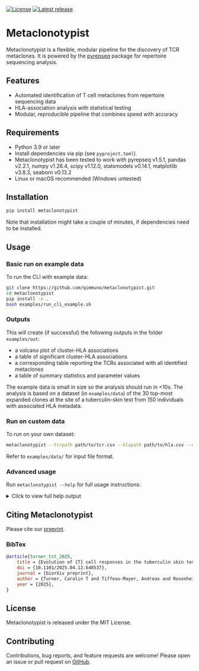 [![License](https://img.shields.io/pypi/l/metaclonotypist.svg)](https://github.com/qimmuno/metaclonotypist/blob/master/LICENSE)
[![Latest release](https://img.shields.io/pypi/v/metaclonotypist.svg)](https://pypi.python.org/pypi/metaclonotypist)

# Metaclonotypist

Metaclonotypist is a flexible, modular pipeline for the discovery of TCR metaclones. It is powered by the [pyrepseq](github.com/andim/pyrepseq) package for repertoire sequencing analysis.

## Features

- Automated identification of T cell metaclones from repertoire sequencing data
- HLA-association analysis with statistical testing
- Modular, reproducible pipeline that combines speed with accuracy

## Requirements

- Python 3.9 or later
- Install dependencies via pip (see `pyproject.toml`)
- Metaclonotypist has been tested to work with pyrepseq v1.5.1, pandas v2.2.1, numpy v1.26.4, scipy v1.12.0, statsmodels v0.14.1,  matplotlib v3.8.3, seaborn v0.13.2
- Linux or macOS recommended (Windows untested)

## Installation

```bash
pip install metaclonotypist
```

Note that installation might take a couple of minutes, if dependencies need to be installed.

## Usage

### Basic run on example data

To run the CLI with example data:

```bash
git clone https://github.com/qimmuno/metaclonotypist.git
cd metaclonotypist
pip install -e .
bash examples/run_cli_example.sh
```

### Outputs

This will create (if successful) the following outputs in the folder `examples/out`:
- a volcano plot of cluster-HLA associations
- a table of significant cluster-HLA associations
- a corresponding table reporting the TCRs associated with all identified metaclones
- a table of summary statistics and parameter values

The example data is small in size so the analysis should run in <10s. The analysis is based on a dataset (in `examples/data`) of the 30 top-most expanded clones at the site of a tuberculin-skin test from 150 individuals with associated HLA metadata.

### Run on custom data

To run on your own dataset:

```bash
metaclonotypist --tcrpath path/to/tcr.csv --hlapath path/to/hla.csv --output-dir my_results/
```

Refer to `examples/data/` for input file format.

### Advanced usage

Run `metaclonotypist --help` for full usage instructions:


<details>
<summary>Click to view full help output</summary>

```text
usage: metaclonotypist [-h] --tcrpath TCRPATH --hlapath HLAPATH -o OUTPUT_DIR [--chain {alpha,beta}] [--tcrdistmethod {tcrdist,sceptr}] [--mincount MINCOUNT] [--maxtcrdist MAXTCRDIST]
                       [--clustering {leiden,multilevel}] [--hlatest {fisher,agresti-caffo}] [--mindonors MINDONORS] [--maxedits MAXEDITS] [--version]

options:
  -h, --help            show this help message and exit
  --tcrpath TCRPATH     Path to input TCR data (CSV file)
  --hlapath HLAPATH     Path to input HLA metadata (CSV file)
  -o OUTPUT_DIR, --output-dir OUTPUT_DIR
                        Path to the output directory
  --chain {alpha,beta}  chain to use (default: beta)
  --tcrdistmethod {tcrdist,sceptr}
                        TCR distance method (default: tcrdist)
  --mincount MINCOUNT   Minimum count for clones (default: None, no filtering)
  --maxtcrdist MAXTCRDIST
                        Maximum TCR distance (default: 15)
  --clustering {leiden,multilevel}
                        Clustering algorithm (default: leiden)
  --hlatest {fisher,agresti-caffo}
                        Statistical test method for HLA association (default: fisher)
  --mindonors MINDONORS
                        Minimum number of donors for HLA filtering (default: 4)
  --maxedits MAXEDITS   Maximum edits for TCR distance (default: 2)
  --version             Show the version of Metaclonotypist
```
</details> 

## Citing Metaclonotypist
Please cite our [preprint](https://doi.org/10.1101/2025.04.12.648537).

### BibTex
```bibtex
@article{turner_tst_2025,
	title = {Evolution of {T} cell responses in the tuberculin skin test reveals generalisable Mtb-reactive {T} cell metaclones},
	doi = {10.1101/2025.04.12.648537},
	journal = {biorXiv preprint},
	author = {Turner, Carolin T and Tiffeau-Mayer, Andreas and Rosenheim, Joshua and Chandran, Aneesh and Saxena, Rishika and Zhang, Ping and Jiang, Jana and Berkeley, Michelle and Pang, Flora and Uddin, Imran and Nageswaran, Gayathri and Byrne, Suzanne and Karthikeyan, Akshay and Smidt, Werner and Ogongo, Paul and Byng-Maddick, Rachel and Capocci, Santino and Lipman, Marc and Kunst, Heike and Lozewicz, Stefan and Rasmussen, Veron and Pollara, Gabriele and Knight, Julian C and Leslie, Alasdair and Chain, Benny M and Noursadeghi, Mahdad},
	year = {2025},
}
```

## License

Metaclonotypist is released under the MIT License.

## Contributing

Contributions, bug reports, and feature requests are welcome! Please open an issue or pull request on [GitHub](https://github.com/qimmuno/metaclonotypist).

